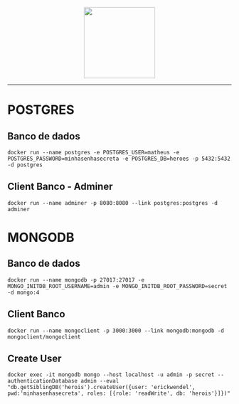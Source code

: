 
<p align="center">
  <a href="https://github.com/FoxGreedy">
    <img src="https://i.imgur.com/RadC5Gt.png" width="160">
  </a>
</p>

<hr />

# POSTGRES

## Banco de dados
```node
docker run --name postgres -e POSTGRES_USER=matheus -e POSTGRES_PASSWORD=minhasenhasecreta -e POSTGRES_DB=heroes -p 5432:5432 -d postgres
```

## Client Banco - Adminer

```node
docker run --name adminer -p 8080:8080 --link postgres:postgres -d adminer
```

# MONGODB

## Banco de dados
```node
docker run --name mongodb -p 27017:27017 -e MONGO_INITDB_ROOT_USERNAME=admin -e MONGO_INITDB_ROOT_PASSWORD=secret -d mongo:4
```

## Client Banco

```node
docker run --name mongoclient -p 3000:3000 --link mongodb:mongodb -d mongoclient/mongoclient
```

## Create User

```node
docker exec -it mongodb mongo --host localhost -u admin -p secret --authenticationDatabase admin --eval "db.getSiblingDB('herois').createUser({user: 'erickwendel', pwd:'minhasenhasecreta', roles: [{role: 'readWrite', db: 'herois'}]})"
```
